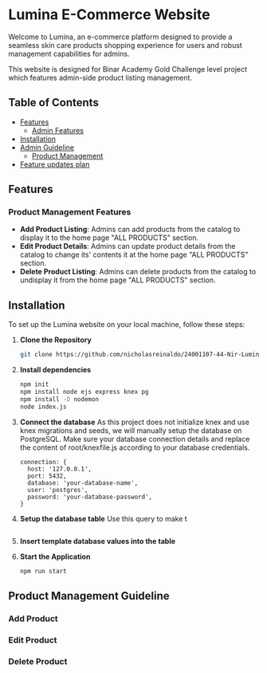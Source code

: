 # Lumina E-Commerce Website

Welcome to Lumina, an e-commerce platform designed to provide a seamless skin care products shopping experience for users and robust management capabilities for admins.

This website is designed for Binar Academy Gold Challenge level project which features admin-side product listing management.

## Table of Contents

- [Features](#features)
  - [Admin Features](#admin-features)
- [Installation](#installation)
- [Admin Guideline](#admin-guideline)
  - [Product Management](#product-management)
- [Feature updates plan](#feature-updates-plan)

## Features

### Product Management Features
- **Add Product Listing**: Admins can add products from the catalog to display it to the home page "ALL PRODUCTS" section.
- **Edit Product Details**: Admins can update product details from the catalog to change its' contents it at the home page "ALL PRODUCTS" section.
- **Delete Product Listing**: Admins can delete products from the catalog to undisplay it from the home page "ALL PRODUCTS" section.

## Installation

To set up the Lumina website on your local machine, follow these steps:

1. **Clone the Repository**

   ```bash
   git clone https://github.com/nicholasreinaldo/24001107-44-Nir-Lumina-ChallengeGold

   ```

2. **Install dependencies**
   ```bash
   npm init
   npm install node ejs express knex pg
   npm install -D nodemon
   node index.js
   ```
3. **Connect the database**
   As this project does not initialize knex and use knex migrations and seeds, we will manually setup the database on PostgreSQL.
   Make sure your database connection  details and replace the content of root/knexfile.js according to your database credentials.  
   ``` 
   connection: {
     host: '127.0.0.1',
     port: 5432,
     database: 'your-database-name',
     user: 'postgres',
     password: 'your-database-password',
   }
5. **Setup the database table**
   Use this query to make t
   ```
7. **Insert template database values into the table**
   
9. **Start the Application**
   ```bash
   npm run start
   ```

## Product Management Guideline
### Add Product

### Edit Product

### Delete Product

